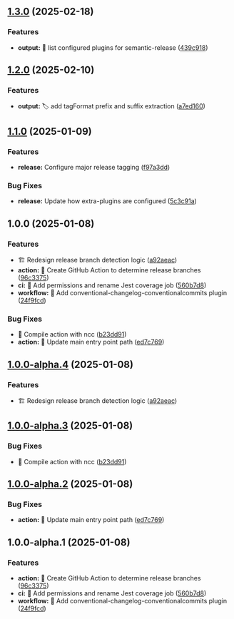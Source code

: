 ## [1.3.0](https://github.com/circleeh/get_branch_info/compare/v1.2.0...v1.3.0) (2025-02-18)

### Features

* **output:** 🔨 list configured plugins for semantic-release ([439c918](https://github.com/circleeh/get_branch_info/commit/439c918714b0721495238fd28186905273fdd595))

## [1.2.0](https://github.com/circleeh/get_branch_info/compare/v1.1.0...v1.2.0) (2025-02-10)

### Features

* **output:** 🏷️ add tagFormat prefix and suffix extraction ([a7ed160](https://github.com/circleeh/get_branch_info/commit/a7ed160634fe38578a3eeab00527621c90c50b02))

## [1.1.0](https://github.com/circleeh/get_branch_info/compare/v1.0.0...v1.1.0) (2025-01-09)

### Features

* **release:** Configure major release tagging ([f97a3dd](https://github.com/circleeh/get_branch_info/commit/f97a3dd27dd50198f49351dd229413d70be6022f))

### Bug Fixes

* **release:** Update how extra-plugins are configured ([5c3c91a](https://github.com/circleeh/get_branch_info/commit/5c3c91accf09846cc412517a0ab43844090ccf8e))

## 1.0.0 (2025-01-08)

### Features

* 🏗️ Redesign release branch detection logic ([a92aeac](https://github.com/circleeh/get_branch_info/commit/a92aeac0646457d5693412f91abe3f0e3be2eae1))
* **action:** 🎉 Create GitHub Action to determine release branches ([96c3375](https://github.com/circleeh/get_branch_info/commit/96c337505cd60e244ae91b7c3e62ca573f805e43))
* **ci:** 👷 Add permissions and rename Jest coverage job ([560b7d8](https://github.com/circleeh/get_branch_info/commit/560b7d83d29092f91c32e619ab546470d8b4648e))
* **workflow:** 👷 Add conventional-changelog-conventionalcommits plugin ([24f9fcd](https://github.com/circleeh/get_branch_info/commit/24f9fcd1af32819a8a54ff7c3e782968c171f305))

### Bug Fixes

* 🐛 Compile action with ncc ([b23dd91](https://github.com/circleeh/get_branch_info/commit/b23dd91ecc4ff393f14a36d25f0e5cb0b40d5234))
* **action:** 🚚 Update main entry point path ([ed7c769](https://github.com/circleeh/get_branch_info/commit/ed7c7693a4fc6b65c6d2d73f2a1b2047ae3b04db))

## [1.0.0-alpha.4](https://github.com/circleeh/get_branch_info/compare/v1.0.0-alpha.3...v1.0.0-alpha.4) (2025-01-08)

### Features

* 🏗️ Redesign release branch detection logic ([a92aeac](https://github.com/circleeh/get_branch_info/commit/a92aeac0646457d5693412f91abe3f0e3be2eae1))

## [1.0.0-alpha.3](https://github.com/circleeh/get_branch_info/compare/v1.0.0-alpha.2...v1.0.0-alpha.3) (2025-01-08)

### Bug Fixes

* 🐛 Compile action with ncc ([b23dd91](https://github.com/circleeh/get_branch_info/commit/b23dd91ecc4ff393f14a36d25f0e5cb0b40d5234))

## [1.0.0-alpha.2](https://github.com/circleeh/get_branch_info/compare/v1.0.0-alpha.1...v1.0.0-alpha.2) (2025-01-08)

### Bug Fixes

* **action:** 🚚 Update main entry point path ([ed7c769](https://github.com/circleeh/get_branch_info/commit/ed7c7693a4fc6b65c6d2d73f2a1b2047ae3b04db))

## 1.0.0-alpha.1 (2025-01-08)

### Features

* **action:** 🎉 Create GitHub Action to determine release branches ([96c3375](https://github.com/circleeh/get_branch_info/commit/96c337505cd60e244ae91b7c3e62ca573f805e43))
* **ci:** 👷 Add permissions and rename Jest coverage job ([560b7d8](https://github.com/circleeh/get_branch_info/commit/560b7d83d29092f91c32e619ab546470d8b4648e))
* **workflow:** 👷 Add conventional-changelog-conventionalcommits plugin ([24f9fcd](https://github.com/circleeh/get_branch_info/commit/24f9fcd1af32819a8a54ff7c3e782968c171f305))
